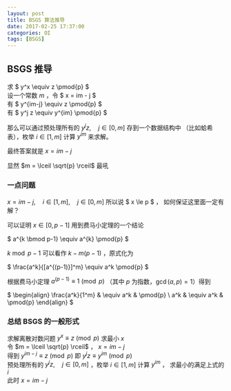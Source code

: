 ```yaml
---
layout: post
title: BSGS 算法推导
date: 2017-02-25 17:37:00
categories: OI
tags: [BSGS]
---
```


## BSGS 推导

求 $ y^x \equiv z \pmod{p} $   
设一个常数 $m$ ，令 $ x = im - j $   
有 $ y^{im-j} \equiv z \pmod{p} $   
有 $ y^j z \equiv y^{im} \pmod{p} $   

那么可以通过预处理所有的 $y^j z ,\quad j \in [0, m]$ 存到一个数据结构中
（比如蛤希表），枚举 $i \in [1, m]$ 计算 $y^{im}$ 来求解。

最终答案就是 $x = im - j$

显然 $m = \lceil \sqrt{p} \rceil$ 最吼

### 一点问题

$x = im - j, \quad i \in [1, m], \quad j \in [0, m]$ 所以说 $ x \le p $ ，
如何保证这里面一定有解？

可以证明 $x \in [0, p-1]$ 用到费马小定理的一个结论

$ a^{k \bmod p-1} \equiv a^{k} \pmod{p} $

$k \bmod p-1$ 可以看作 $k - m(p-1)$ ，原式化为

$ \frac{a^k}{[a^{(p-1)}]^m} \equiv a^k \pmod{p} $

根据费马小定理 $a^{(p-1)} \equiv 1 \pmod{p}$ （其中 $p$ 为指数，$\gcd (a, p) = 1$）得到

$
\begin{align}
\frac{a^k}{1^m} & \equiv a^k & \pmod{p} \\
a^k & \equiv a^k & \pmod{p}
\end{align}
$

### 总结 BSGS 的一般形式

求解离散对数问题 $y^x \equiv z \pmod{p}$ 求最小 $x$   
令 $m = \lceil \sqrt{p} \rceil$ ， $x = im - j$   
得到 $y^{im-j} \equiv z \pmod{p}$ 即 $y^j z \equiv y^{im} \pmod{p}$   
预处理所有的 $y^j z ,\quad j \in [0, m]$ ，枚举 $i \in [1, m]$ 计算 $y^{im}$ ，
求最小的满足上式的 $i$   
此时 $x = im - j$  
 
